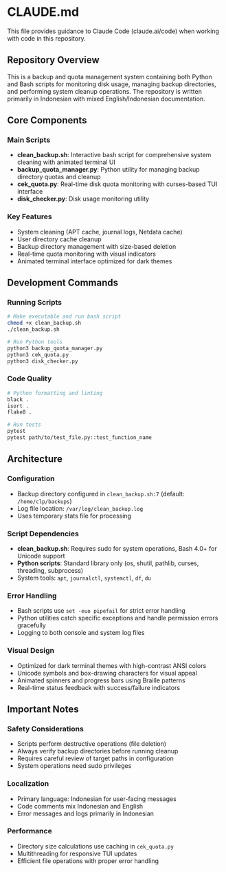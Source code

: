 # CLAUDE.md

This file provides guidance to Claude Code (claude.ai/code) when working with code in this repository.

## Repository Overview

This is a backup and quota management system containing both Python and Bash scripts for monitoring disk usage, managing backup directories, and performing system cleanup operations. The repository is written primarily in Indonesian with mixed English/Indonesian documentation.

## Core Components

### Main Scripts
- **clean_backup.sh**: Interactive bash script for comprehensive system cleaning with animated terminal UI
- **backup_quota_manager.py**: Python utility for managing backup directory quotas and cleanup
- **cek_quota.py**: Real-time disk quota monitoring with curses-based TUI interface
- **disk_checker.py**: Disk usage monitoring utility

### Key Features
- System cleaning (APT cache, journal logs, Netdata cache)
- User directory cache cleanup
- Backup directory management with size-based deletion
- Real-time quota monitoring with visual indicators
- Animated terminal interface optimized for dark themes

## Development Commands

### Running Scripts
```bash
# Make executable and run bash script
chmod +x clean_backup.sh
./clean_backup.sh

# Run Python tools
python3 backup_quota_manager.py
python3 cek_quota.py
python3 disk_checker.py
```

### Code Quality
```bash
# Python formatting and linting
black .
isort .
flake8 .

# Run tests
pytest
pytest path/to/test_file.py::test_function_name
```

## Architecture

### Configuration
- Backup directory configured in `clean_backup.sh:7` (default: `/home/clp/backups`)
- Log file location: `/var/log/clean_backup.log`
- Uses temporary stats file for processing

### Script Dependencies
- **clean_backup.sh**: Requires sudo for system operations, Bash 4.0+ for Unicode support
- **Python scripts**: Standard library only (os, shutil, pathlib, curses, threading, subprocess)
- System tools: `apt`, `journalctl`, `systemctl`, `df`, `du`

### Error Handling
- Bash scripts use `set -euo pipefail` for strict error handling
- Python utilities catch specific exceptions and handle permission errors gracefully
- Logging to both console and system log files

### Visual Design
- Optimized for dark terminal themes with high-contrast ANSI colors
- Unicode symbols and box-drawing characters for visual appeal
- Animated spinners and progress bars using Braille patterns
- Real-time status feedback with success/failure indicators

## Important Notes

### Safety Considerations
- Scripts perform destructive operations (file deletion)
- Always verify backup directories before running cleanup
- Requires careful review of target paths in configuration
- System operations need sudo privileges

### Localization
- Primary language: Indonesian for user-facing messages
- Code comments mix Indonesian and English
- Error messages and logs primarily in Indonesian

### Performance
- Directory size calculations use caching in `cek_quota.py`
- Multithreading for responsive TUI updates
- Efficient file operations with proper error handling